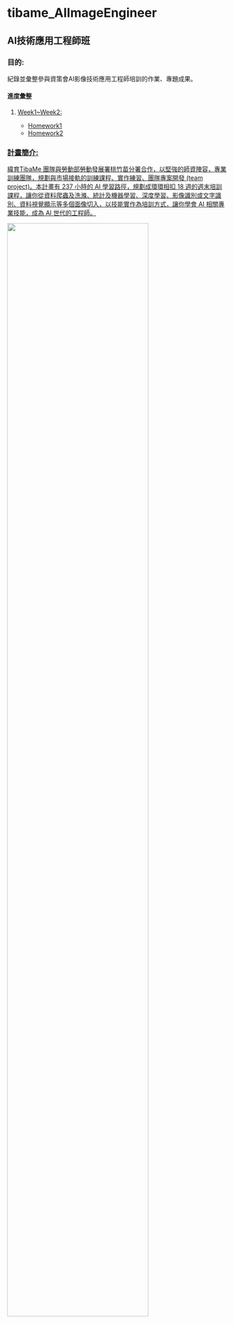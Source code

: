 # tibame_AIImageEngineer
## AI技術應用工程師班
### 目的:
紀錄並彙整參與資策會AI影像技術應用工程師培訓的作業、專題成果。
#### 進度彙整
<ol>
  <li><a href="tibame_AIImageEngineer/homework1_probability .ipynb">Week1~Week2:</li>
  <ul>
    <li>Homework1</li>
    <li>Homework2</li>
  
  </ul>
  
 </ol>

### 計畫簡介:
緯育TibaMe 團隊與勞動部勞動發展署桃竹苗分署合作，以堅強的師資陣容，專業訓練團隊，規劃與市場接軌的訓練課程、實作練習、團隊專案開發 (team project)。本計畫有 237 小時的 AI 學習路徑，規劃成環環相扣 18 週的週末培訓課程，讓你從資料爬蟲及洗滌、統計及機器學習、深度學習、影像識別或文字識別、資料視覺顯示等多個面像切入，以技能實作為培訓方式，讓你學會 AI 相關專業技能，成為 AI 世代的工程師。<br>

<img src='https://s3-ap-northeast-1.amazonaws.com/marketing-prd/goodjob/ai-engineer/images/six-skills.svg' width="80%" height="80%" style="float.center">


